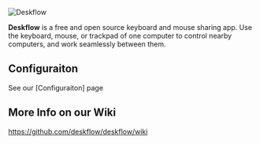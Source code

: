 ![Deskflow](https://github.com/user-attachments/assets/f005b958-24df-4f4a-9bfd-4f834dae59d6)

**Deskflow** is a free and open source keyboard and mouse sharing app.
Use the keyboard, mouse, or trackpad of one computer to control nearby computers,
and work seamlessly between them.


## Configuraiton
See our [Configuraiton] page


## More Info on our Wiki

https://github.com/deskflow/deskflow/wiki

[Configuration]:configuration.md
